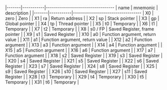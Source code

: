 |-------|-----------|----------------------------------
| name  |  mnemonic | description                     |
|-------|-----------|----------------------------------
| X0    |  zero     | Zero                            |
| X1    |  ra       | Return address                  |
| X2    |  sp       | Stack pointer                   |
| X3    |  gp       | Global pointer                  |
| X4    |  tp       | Thread pointer                  |
| X5    |  t0       | Temporary                       |
| X6    |  t1       | Temporary                       |
| X7    |  t2       | Temporary                       |
| X8    |  s0 / FP  | Saved Register, frame pointer   |
| X9    |  s1       | Saved Register                  |
| X10   |  a0       | Function argument, return value |
| X11   |  a1       | Function argument, return value |
| X12   |  a2       | Function argument               |
| X13   |  a3       | Function argument               |
| X14   |  a4       | Function argument               |
| X15   |  a5       | Function argument               |
| X16   |  a6       | Function argument               |
| X17   |  a7       | Function argument               |
| X18   |  s2       | Saved Register                  |
| X19   |  s3       | Saved Register                  |
| X20   |  s4       | Saved Register                  |
| X21   |  s5       | Saved Register                  |
| X22   |  s6       | Saved Register                  |
| X23   |  s7       | Saved Register                  |
| X24   |  s8       | Saved Register                  |
| X25   |  s9       | Saved Register                  |
| X26   |  s10      | Saved Register                  |
| X27   |  s11      | Saved Register                  |
| X28   |  t3       | Temporary                       |
| X29   |  t4       | Temporary                       |
| X30   |  t5       | Temporary                       |
| X31   |  t6       | Temporary                       |
